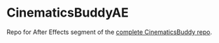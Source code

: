 # CinematicsBuddyAE
Repo for After Effects segment of the [complete CinematicsBuddy repo](https://github.com/CinderBlocc/CinematicsBuddy).
